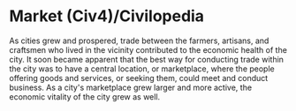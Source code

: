 # Market (Civ4)/Civilopedia

As cities grew and prospered, trade between the farmers, artisans, and craftsmen who lived in the vicinity contributed to the economic health of the city. It soon became apparent that the best way for conducting trade within the city was to have a central location, or marketplace, where the people offering goods and services, or seeking them, could meet and conduct business. As a city's marketplace grew larger and more active, the economic vitality of the city grew as well.
